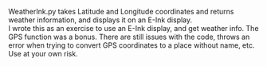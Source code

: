 WeatherInk.py takes Latitude and Longitude coordinates and returns weather information, and displays it on an E-Ink display.<br>
I wrote this as an exercise to use an E-Ink display, and get weather info. The GPS function was a bonus. There are still issues with the code, 
throws an error when trying to convert GPS coordinates to a place without name, etc. Use at your own risk. 
